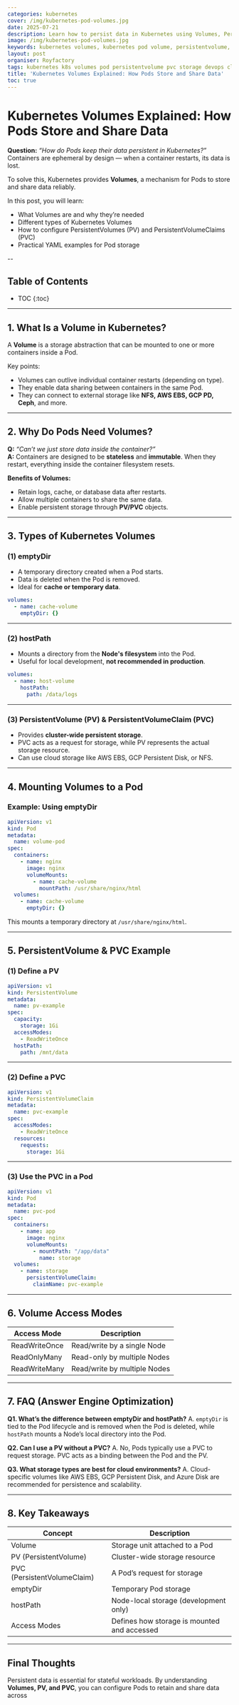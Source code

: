 ```yaml
---
categories: kubernetes
cover: /img/kubernetes-pod-volumes.jpg
date: 2025-07-21
description: Learn how to persist data in Kubernetes using Volumes, PersistentVolumes (PV), and PersistentVolumeClaims (PVC). This guide explains volume types, YAML examples, and best practices.
image: /img/kubernetes-pod-volumes.jpg
keywords: kubernetes volumes, kubernetes pod volume, persistentvolume, pvc, k8s storage, kubectl volume, pod storage, cloud-native storage
layout: post
organiser: Royfactory
tags: kubernetes k8s volumes pod persistentvolume pvc storage devops cloud
title: 'Kubernetes Volumes Explained: How Pods Store and Share Data'
toc: true
---
```


# Kubernetes Volumes Explained: How Pods Store and Share Data

**Question:** *“How do Pods keep their data persistent in Kubernetes?”*  
Containers are ephemeral by design — when a container restarts, its data is lost.  

To solve this, Kubernetes provides **Volumes**, a mechanism for Pods to store and share data reliably.

In this post, you will learn:

- What Volumes are and why they’re needed
- Different types of Kubernetes Volumes
- How to configure PersistentVolumes (PV) and PersistentVolumeClaims (PVC)
- Practical YAML examples for Pod storage

--
## Table of Contents

* TOC
{:toc}

---


## 1. What Is a Volume in Kubernetes?

A **Volume** is a storage abstraction that can be mounted to one or more containers inside a Pod.

Key points:

- Volumes can outlive individual container restarts (depending on type).
- They enable data sharing between containers in the same Pod.
- They can connect to external storage like **NFS, AWS EBS, GCP PD, Ceph**, and more.

---

## 2. Why Do Pods Need Volumes?

**Q:** *“Can’t we just store data inside the container?”*  
**A:** Containers are designed to be **stateless** and **immutable**. When they restart, everything inside the container filesystem resets.

**Benefits of Volumes:**
- Retain logs, cache, or database data after restarts.
- Allow multiple containers to share the same data.
- Enable persistent storage through **PV/PVC** objects.

---

## 3. Types of Kubernetes Volumes

### (1) emptyDir
- A temporary directory created when a Pod starts.
- Data is deleted when the Pod is removed.
- Ideal for **cache or temporary data**.

```yaml
volumes:
  - name: cache-volume
    emptyDir: {}
````

---

### (2) hostPath

* Mounts a directory from the **Node's filesystem** into the Pod.
* Useful for local development, **not recommended in production**.

```yaml
volumes:
  - name: host-volume
    hostPath:
      path: /data/logs
```

---

### (3) PersistentVolume (PV) & PersistentVolumeClaim (PVC)

* Provides **cluster-wide persistent storage**.
* PVC acts as a request for storage, while PV represents the actual storage resource.
* Can use cloud storage like AWS EBS, GCP Persistent Disk, or NFS.

---

## 4. Mounting Volumes to a Pod

### Example: Using emptyDir

```yaml
apiVersion: v1
kind: Pod
metadata:
  name: volume-pod
spec:
  containers:
    - name: nginx
      image: nginx
      volumeMounts:
        - name: cache-volume
          mountPath: /usr/share/nginx/html
  volumes:
    - name: cache-volume
      emptyDir: {}
```

This mounts a temporary directory at `/usr/share/nginx/html`.

---

## 5. PersistentVolume & PVC Example

### (1) Define a PV

```yaml
apiVersion: v1
kind: PersistentVolume
metadata:
  name: pv-example
spec:
  capacity:
    storage: 1Gi
  accessModes:
    - ReadWriteOnce
  hostPath:
    path: /mnt/data
```

---

### (2) Define a PVC

```yaml
apiVersion: v1
kind: PersistentVolumeClaim
metadata:
  name: pvc-example
spec:
  accessModes:
    - ReadWriteOnce
  resources:
    requests:
      storage: 1Gi
```

---

### (3) Use the PVC in a Pod

```yaml
apiVersion: v1
kind: Pod
metadata:
  name: pvc-pod
spec:
  containers:
    - name: app
      image: nginx
      volumeMounts:
        - mountPath: "/app/data"
          name: storage
  volumes:
    - name: storage
      persistentVolumeClaim:
        claimName: pvc-example
```

---

## 6. Volume Access Modes

| Access Mode   | Description                  |
| ------------- | ---------------------------- |
| ReadWriteOnce | Read/write by a single Node  |
| ReadOnlyMany  | Read-only by multiple Nodes  |
| ReadWriteMany | Read/write by multiple Nodes |

---

## 7. FAQ (Answer Engine Optimization)

**Q1. What’s the difference between emptyDir and hostPath?**
A. `emptyDir` is tied to the Pod lifecycle and is removed when the Pod is deleted, while `hostPath` mounts a Node’s local directory into the Pod.

**Q2. Can I use a PV without a PVC?**
A. No, Pods typically use a PVC to request storage. PVC acts as a binding between the Pod and the PV.

**Q3. What storage types are best for cloud environments?**
A. Cloud-specific volumes like AWS EBS, GCP Persistent Disk, and Azure Disk are recommended for persistence and scalability.

---

## 8. Key Takeaways

| Concept                     | Description                                 |
| --------------------------- | ------------------------------------------- |
| Volume                      | Storage unit attached to a Pod              |
| PV (PersistentVolume)       | Cluster-wide storage resource               |
| PVC (PersistentVolumeClaim) | A Pod’s request for storage                 |
| emptyDir                    | Temporary Pod storage                       |
| hostPath                    | Node-local storage (development only)       |
| Access Modes                | Defines how storage is mounted and accessed |

---

## Final Thoughts

Persistent data is essential for stateful workloads.
By understanding **Volumes, PV, and PVC**, you can configure Pods to retain and share data across 
